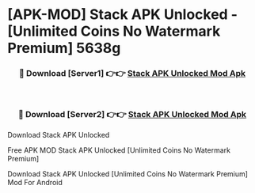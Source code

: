 # [APK-MOD] Stack APK Unlocked - [Unlimited Coins No Watermark Premium] 5638g



<div align="center">
<h3>🔴 Download [Server1] 👉👉 <a href="https://momento.my/?title=Stack_APK_Unlocked">Stack APK Unlocked Mod Apk</a></h3><br>

<h3>🔴 Download [Server2] 👉👉 <a href="https://momento.my/?title=Stack_APK_Unlocked">Stack APK Unlocked Mod Apk</a></h3>
</div>



Download Stack APK Unlocked 

Free APK MOD Stack APK Unlocked [Unlimited Coins No Watermark Premium]

Download Stack APK Unlocked [Unlimited Coins No Watermark Premium] Mod For Android
